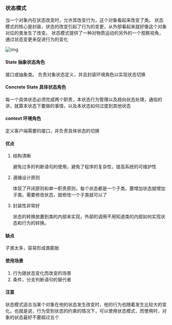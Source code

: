 ### 状态模式

当一个对象内在状态改变时，允许其改变行为，这个对象看起来改变了类。 状态模式的核心是封装，状态的改变引起了行为的变更，从外部看起来就好像这个对象对应的类发生了改变。 状态模式提供了一种对物质运动的另外的一个观察视角，通过状态变更来促进行为的变化

![img](D:\study\OboutDesign\doc\state\state.png)

#### State 抽象状态角色

接口或抽象类。 负责对象状态定义，并且封装环境角色以实现状态切换

#### Concrete State 具体状态角色

每一个具体状态必须完成两个职责，本状态行为管理以及趋向状态处理，通俗的讲，就算本状态下要做的事情，以及本状态如何过度到其他状态

#### context 环境角色

定义客户端需要的接口，并负责具体状态的切换



#### 优点

1. 结构清晰

   避免过多的判断语句的使用，避免了程序的复杂性，提高系统的可维护性

2. 遵循设计原则

    体现了开闭原则和单一职责原则，每个状态都是一个子类，要增加状态就增加子类。需要修改状态，就修改一个子类就可以了

3. 封装性非常好

   状态的转换放置到类的内部来实现，外部的调用不用知道类的内部如何实现状态和行为的转换。



#### 缺点

子类太多，容易形成类膨胀



#### 使用场景

1. 行为随状态变化而改变的场景
2. 条件，分支判断语句的替代者

#### 注意

状态模式适合当某个对象在他的状态发生改变时，他的行为也随着发生比较大的变化。也就是说，行为受到状态的约束的情况下，可以使用状态模式，而使用时，对象的状态最好不要超过五个







